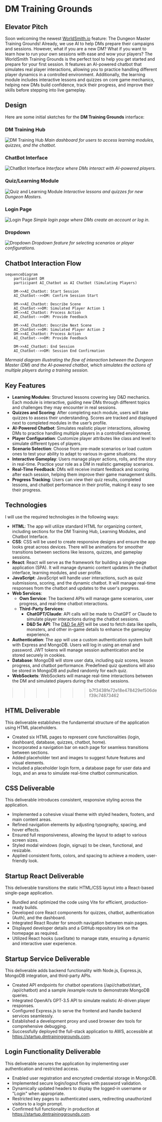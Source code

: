 # DM Training Grounds

## Elevator Pitch
Soon welcoming the newest [WorldSmith.io](https://www.worldsmith.io/) feature: The Dungeon Master Training Grounds! Already, we use AI to help DMs prepare their campaigns and sessions. However, what if you are a new DM? What if you want to learn how to run your own sessions with ease and wow your players? The WorldSmith Training Grounds is the perfect tool to help you get started and prepare for your first session. It features an AI-powered chatbot that simulates real player interactions, allowing you to practice handling different player dynamics in a controlled environment. Additionally, the learning module includes interactive lessons and quizzes on core game mechanics, helping new DMs build confidence, track their progress, and improve their skills before stepping into live gameplay.

## Design
Here are some initial sketches for the **DM Training Grounds** interface:

### DM Training Hub
![DM Training Hub](src/assets/images/DM_Training_Grounds_Homepage.png)
*Main dashboard for users to access learning modules, quizzes, and the chatbot.*

### ChatBot Interface
![ChatBot Interface](src/assets/images/ChatBot.png)
*Interface where DMs interact with AI-powered players.*

### Quiz/Learning Module
![Quiz and Learning Module](src/assets/images/Quiz:Learning.png)
*Interactive lessons and quizzes for new Dungeon Masters.*

### Login Page
![Login Page](src/assets/images/Login.png)
*Simple login page where DMs create an account or log in.*

### Dropdown
![Dropdown](src/assets/images/Dropdown.png)
*Dropdown feature for selecting scenarios or player configurations.*

## Chatbot Interaction Flow

```mermaid
sequenceDiagram
    participant DM
    participant AI_Chatbot as AI Chatbot (Simulating Players)
    
    DM->>AI_Chatbot: Start Session
    AI_Chatbot-->>DM: Confirm Session Start
    
    DM->>AI_Chatbot: Describe Scene
    AI_Chatbot->>DM: Simulated Player Action 1
    DM->>AI_Chatbot: Process Action
    AI_Chatbot-->>DM: Provide Feedback
    
    DM->>AI_Chatbot: Describe Next Scene
    AI_Chatbot->>DM: Simulated Player Action 2
    DM->>AI_Chatbot: Process Action
    AI_Chatbot-->>DM: Provide Feedback

    DM->>AI_Chatbot: End Session
    AI_Chatbot-->>DM: Session End Confirmation
```
*Mermaid diagram illustrating the flow of interaction between the Dungeon Master (DM) and the AI-powered chatbot, which simulates the actions of multiple players during a training session.*

## Key Features
- **Learning Modules**: Structured lessons covering key D&D mechanics. Each module is interactive, guiding new DMs through different topics and challenges they may encounter in real sessions.
- **Quizzes and Scoring**: After completing each module, users will take quizzes to assess their understanding. Scores are tracked and displayed next to completed modules in the user’s profile.
- **AI-Powered Chatbot**: Simulates realistic player interactions, allowing DMs to practice handling multiple players in a controlled environment.
- **Player Configuration**: Customize player attributes like class and level to simulate different types of players.
- **Scenario Selection**: Choose from pre-made scenarios or load custom ones to test your ability to adapt to various in-game situations.
- **Interactive Gameplay**: Users manage player actions, rolls, and the story in real-time. Practice your role as a DM in realistic gameplay scenarios.
- **Real-Time Feedback**: DMs will receive instant feedback and scoring after each session, helping them improve their game management skills.
- **Progress Tracking**: Users can view their quiz results, completed lessons, and chatbot performance in their profile, making it easy to see their progress.

## Technologies
I will use the required technologies in the following ways:

- **HTML**: The app will utilize standard HTML for organizing content, including sections for the DM Training Hub, Learning Modules, and Chatbot Interface.
- **CSS**: CSS will be used to create responsive designs and ensure the app looks great across devices. There will be animations for smoother transitions between sections like lessons, quizzes, and gameplay sessions.
- **React**: React will serve as the framework for building a single-page application (SPA). It will manage dynamic content updates in the chatbot interface, learning modules, and user profile.
- **JavaScript**: JavaScript will handle user interactions, such as quiz submissions, scoring, and the dynamic chatbot. It will manage real-time responses from the chatbot and updates to the user's progress.
- **Web Services**:
  - **Own Service**: The backend APIs will manage game scenarios, user progress, and real-time chatbot interactions.
  - **Third-Party Services**:
    - **ChatGPT/Claude**: API calls will be made to ChatGPT or Claude to simulate player interactions during the chatbot sessions.
    - **D&D 5e API**: The [D&D 5e API](https://www.dnd5eapi.co/) will be used to fetch data like spells, monsters, and other in-game details to enhance the gameplay experience.
- **Authentication**: The app will use a custom authentication system built with Express and MongoDB. Users will log in using an email and password. JWT tokens will manage session authentication and be stored securely in cookies.
- **Database**: MongoDB will store user data, including quiz scores, lesson progress, and chatbot performance. Predefined quiz questions will also be stored in MongoDB and pulled randomly for each quiz.
- **WebSockets**: WebSockets will manage real-time interactions between the DM and simulated players during the chatbot sessions.
>>>>>>> b7f3438fe72e18e478429ef506def39c74873462



## HTML Deliverable
This deliverable establishes the fundamental structure of the application using HTML placeholders.

- Created six HTML pages to represent core functionalities (login, dashboard, database, quizzes, chatbot, home).
- Incorporated a navigation bar on each page for seamless transitions between sections.
- Added placeholder text and images to suggest future features and visual elements.
- Included a placeholder login form, a database page for user data and logs, and an area to simulate real-time chatbot communication.

## CSS Deliverable
This deliverable introduces consistent, responsive styling across the application.

- Implemented a cohesive visual theme with styled headers, footers, and main content areas.
- Refined navigation elements by adjusting typography, spacing, and hover effects.
- Ensured full responsiveness, allowing the layout to adapt to various screen sizes.
- Styled modal windows (login, signup) to be clean, functional, and resizable.
- Applied consistent fonts, colors, and spacing to achieve a modern, user-friendly look.

## Startup React Deliverable
This deliverable transitions the static HTML/CSS layout into a React-based single-page application.

- Bundled and optimized the code using Vite for efficient, production-ready builds.
- Developed core React components for quizzes, chatbot, authentication (Auth), and the dashboard.
- Integrated React Router for smooth navigation between main pages.
- Displayed developer details and a GitHub repository link on the homepage as required.
- Utilized React hooks (useState) to manage state, ensuring a dynamic and interactive user experience.

## Startup Service Deliverable
This deliverable adds backend functionality with Node.js, Express.js, MongoDB integration, and third-party APIs.

- Created API endpoints for chatbot operations (/api/chatbot/start, /api/chatbot) and a sample /example route to demonstrate MongoDB queries.
- Integrated OpenAI’s GPT-3.5 API to simulate realistic AI-driven player responses.
- Configured Express.js to serve the frontend and handle backend services seamlessly.
- Established a development proxy and used browser dev tools for comprehensive debugging.
- Successfully deployed the full-stack application to AWS, accessible at https://startup.dmtraininggrounds.com.

## Login Functionality Deliverable
This deliverable secures the application by implementing user authentication and restricted access.

- Enabled user registration and encrypted credential storage in MongoDB.
- Implemented secure login/logout flows with password validation.
- Dynamically updated headers to display the logged-in username or "Login" when appropriate.
- Restricted key pages to authenticated users, redirecting unauthorized visitors to a login prompt.
- Confirmed full functionality in production at https://startup.dmtraininggrounds.com.
